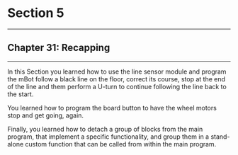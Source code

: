 # Section 5

---

## Chapter 31: Recapping

---

In this Section you learned how to use the line sensor module and program the mBot follow a black line on the floor, correct its course, stop at the end of the line and them perform a U-turn to continue following the line back to the start.

You learned how to program the board button to have the wheel motors stop and get going, again.

Finally, you learned how to detach a group of blocks from the main program, that implement a specific functionality, and group them in a stand-alone custom function that can be called from within the main program.

